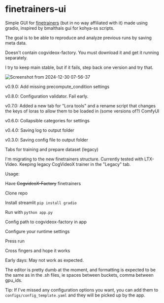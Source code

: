 # finetrainers-ui


Simple GUI for [finetrainers](https://github.com/a-r-r-o-w/finetrainers) (but in no way affiliated with it) made using gradio, inspired by bmalthais gui for kohya-ss scripts.

The goal is to be able to reproduce and analyze previous runs by saving meta data. 

Doesn't contain cogvideox-factory. You must download it and get it running separately.

I try to keep main stable, but if it fails, step back one version and try that.


![Screenshot from 2024-12-30 07-56-37](https://github.com/user-attachments/assets/91b947db-1e50-42e0-8d12-28b436bf837d)

v0.9.0: Add missing precompute_condition settings

v0.8.0: Configuration validator. Fail early.

v0.7.0: Added a new tab for "Lora tools" and a rename script that changes the keys of loras to allow them to be loaded in (some versions of?) ComfyUI

v0.6.0: Collapsible categories for settings

v0.4.0: Saving log to output folder

v0.3.0: Saving config file to output folder

Tabs for training and prepare dataset (legacy)

I'm migrating to the new finetrainers structure. Currently tested with LTX-Video. Keeping legacy CogVideoX trainer in the "Legacy" tab.




Usage:

Have ~~CogvideoX-Factory~~ finetrainers

Clone repo

Install streamlit `pip install gradio`

Run with `python app.py`

Config path to cogvideox-factory in app

Configure your runtime settings

Press run

Cross fingers and hope it works



Early days: May not work as expected.

The editor is pretty dumb at the moment, and formatting is expected to be the same as in the .sh files, ie spaces between buckets, comma between gpu_ids.


Tip:
If I've missed any configuration options you want, you can add them to `configs/config_template.yaml` and they will be picked up by the app.
